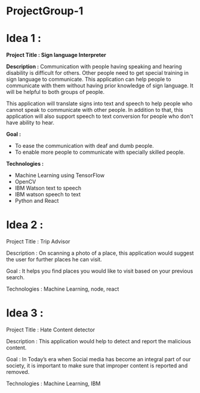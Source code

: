 # ProjectGroup-1

# Idea 1 :

__Project Title : Sign language Interpreter__

__Description :__
Communication with people having speaking and hearing  disability is difficult for others. Other people need to get special training in sign language to communicate. This application can help people to communicate with them without having prior knowledge of sign language. It will be helpful to both groups of people.

This application will translate signs into text and speech to help people who cannot speak to communicate with other people. In addition to that, this application will also support speech to text conversion for people who don't have ability to hear.

__Goal :__
 - To ease the communication with deaf and dumb people. 
 - To enable more people to communicate with specially skilled people. 

__Technologies :__
 - Machine Learning using TensorFlow
 - OpenCV
 - IBM Watson text to speech
 - IBM watson speech to text
 - Python and React

 
# Idea 2 :
Project Title : Trip Advisor

Description :
On scanning a photo of a place, this application would suggest the user for further places he can visit.

Goal : 
It helps you find places you would like to visit based on your previous search.

Technologies : 
Machine Learning, node, react
 
# Idea 3 :
Project Title :  Hate Content detector

Description : 
This application would help to detect and report the malicious content.

Goal :
In Today’s era when Social media has become an integral part of our society, it is important to make sure that improper content is reported and removed.

Technologies :
Machine Learning, IBM 
